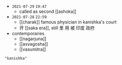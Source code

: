 - `2021-07-29`  `19:47`
	- called as second [[ashoka]]
- `2021-07-28`  `22:59`
	- [[charak]] famous physician in kanishka's court
	- 开 [[saka era]], still 里 用  被 印度 政府
- contemporaries
	- [[nagarjuna]]
	- [[asvagosha]]
	- [[vasumitra]]

```query 2021-12-31 00:40
"kanishka"
```
